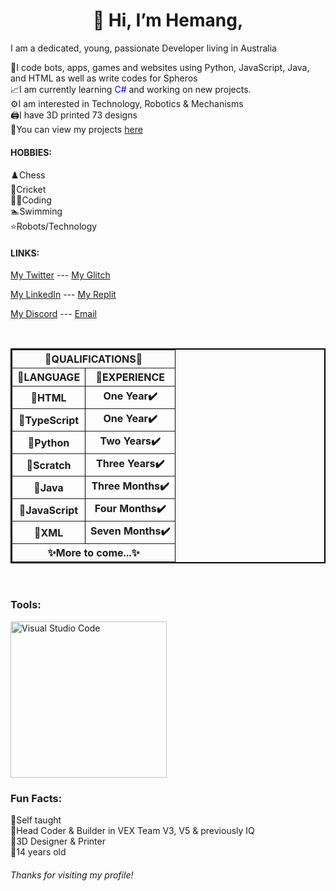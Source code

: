 <h1><center>👋 Hi, I’m Hemang, </center></h1> 

<p>I am a dedicated, young, passionate Developer living in Australia</p>
💫I code bots, apps, games and websites using Python, JavaScript, Java, and HTML as well as write codes for Spheros<br>📈I am currently learning <font color = "#0000FF">C#</font> and working on new projects.<br>⚙️I am interested in Technology, Robotics & Mechanisms<br>🖨️I have 3D printed <bold>73 </bold>designs<br> 💯You can view my projects <a href = "https://github.com/Zemerik?tab=repositories">here</a></p>

<h4>HOBBIES: </h4>
<p>♟️Chess<br>🏏Cricket<br>🧑‍💻Coding<br>🏊Swimming<br>⭐Robots/Technology</p>
<h4>LINKS: </h4>
<p><a href = "https://twitter.com/ZemerikY">My Twitter</a> --- <a href = "https://glitch.com/@zemerik">My Glitch</a></p>
<p><a href = "https://www.linkedin.com/in/lucifer-yadav-7858b3284/">My LinkedIn</a> --- <a href = "https://replit.com/@LuiceferYadav">My Replit</a></p>
<p><a href = "https://discord.com/users/1018816958587748383">My Discord</a> --- <a href = "mailto: zemerikY@gmailcom">Email</a></p>
<br>
<center><table border = "2" bordercolor = "#000000" cellpadding = "2">
  <tbody>
    <tr>
      <th colspan = "2">🌟QUALIFICATIONS🌟</th>
    </tr>
    <tr>
      <th>📜LANGUAGE</th>
      <th>🔢EXPERIENCE</th>
    </tr>
    <tr>
      <th>💯HTML</th>
      <th>One Year✔️</th>
    </tr>
    <tr>
      <th>💯TypeScript</th>
      <th>One Year✔️</th>
    </tr>
    <tr>
      <th>💯Python</th>
      <th>Two Years✔️</th>
    </tr>
    <tr>
      <th>💯Scratch</th>
      <th>Three Years✔️</th>
    </tr>
    <tr>
      <th>💯Java</th>
      <th>Three Months✔️</th>
    </tr>
    <tr>
      <th>💯JavaScript</th>
      <th>Four Months✔️</th>
    </tr>
    <tr>
      <th>💯XML</th>
      <th>Seven Months✔️</th>
    <tr>
      <th colspan = "2">✨More to come...✨</th>
    </tr>
  </tbody>
</table></center>

<br>
  
<h3>Tools: </h3>
<img src = "https://cdn.discordapp.com/attachments/1062477574841831594/1146451203228696577/image.png" alt = "Visual Studio Code" style = "width:250px;height:250px">

<h3>Fun Facts: </h3>
<p>🧠Self taught<br>🤖Head Coder & Builder in VEX Team V3, V5 & previously IQ<br>🗼3D Designer & Printer<br>🔞14 years old</p>

<h6>Thanks for visiting my profile!</h6>
<!---
Zemerik/Zemerik is a ✨ special ✨ repository because its `README.md` (this file) appears on your GitHub profile.
You can click the Preview link to take a look at your changes.
--->

